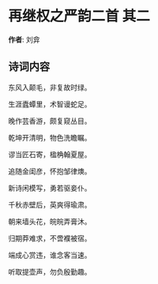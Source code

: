 # 再继权之严韵二首  其二

**作者**: 刘弇

## 诗词内容

东风入颠毛，非复故时绿。

生涯蠹蟫里，术智谩蛇足。

晚作芸香游，颇复窥丛目。

乾坤开清明，物色洗瞻瞩。

谬当匠石寄，楹桷翰夏屋。

追随金闺彦，怀抱邹律燠。

新诗闲模写，勇若驱妾仆。

千秋赤壁后，英爽得瑜肃。

朝来墙头花，皖皖弄膏沐。

归期莽难求，不啻襥被宿。

端成心赏违，谁念客当速。

听取提壶声，勿负殷勤趣。

